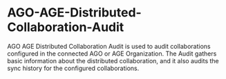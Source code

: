 # AGO-AGE-Distributed-Collaboration-Audit
AGO AGE Distributed Collaboration Audit is used to audit collaborations configured in the connected AGO or AGE Organization. The Audit gathers basic information about the distributed collaboration, and it also audits the sync history for the configured collaborations.
